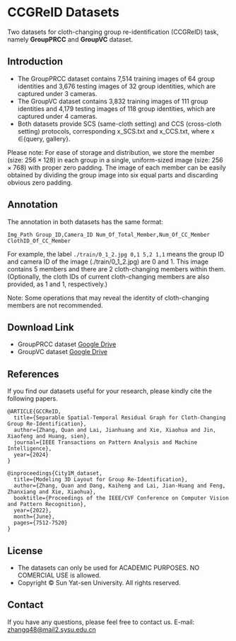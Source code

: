# CCGReID Datasets
Two datasets for cloth-changing group re-identification (CCGReID) task, namely **GroupPRCC** and **GroupVC** dataset.

## Introduction
* The GroupPRCC dataset contains 7,514 training images of 64 group identities and 3,676 testing images of 32 group identities, which are captured under 3 cameras.
* The GroupVC dataset contains 3,832 training images of 111 group identities and 4,179 testing images of 118 group identities, which are captured under 4 cameras.
* Both datasets provide SCS (same-cloth setting) and CCS (cross-cloth setting) protocols, corresponding x_SCS.txt and x_CCS.txt, where x $\in${query, gallery}.

Please note: For ease of storage and distribution, we store the member (size: $256\times128$) in each group in a single, uniform-sized image (size: $256\times768$) with proper zero padding. The image of each member can be easily obtained by dividing the group image into six equal parts and discarding obvious zero padding.

## Annotation
The annotation in both datasets has the same format:
```
Img_Path Group_ID,Camera_ID Num_Of_Total_Member,Num_Of_CC_Member ClothID_Of_CC_Member
```
For example, the label ` ./train/0_1_2.jpg 0,1 5,2 1,1 ` means the group ID and camera ID of the image (./train/0_1_2.jpg) are 0 and 1. This image contains 5 members and there are 2 cloth-changing members within them. (Optionally, the cloth IDs of current cloth-changing members are also provided, as 1 and 1, respectively.)

Note: Some operations that may reveal the identity of cloth-changing members are not recommended.

## Download Link
* GroupPRCC dataset [Google Drive](https://drive.google.com/file/d/1m4O_G3Bdl9IBEYsLCJJnwLQLS8t3CtSR/view?usp=drive_link)
* GroupVC dataset [Google Drive](https://drive.google.com/file/d/1f0YFpND6iQkENabiD0-DR0LQQSp2HRxA/view?usp=drive_link)

## References
If you find our datasets useful for your research, please kindly cite the following papers.

```
@ARTICLE{GCCReID,
  title={Separable Spatial-Temporal Residual Graph for Cloth-Changing Group Re-Identification}, 
  author={Zhang, Quan and Lai, Jianhuang and Xie, Xiaohua and Jin, Xiaofeng and Huang, sien},
  journal={IEEE Transactions on Pattern Analysis and Machine Intelligence}, 
  year={2024}
}

@inproceedings{City1M_dataset,
  title={Modeling 3D Layout for Group Re-Identification},
  author={Zhang, Quan and Dang, Kaiheng and Lai, Jian-Huang and Feng, Zhanxiang and Xie, Xiaohua},
  booktitle={Proceedings of the IEEE/CVF Conference on Computer Vision and Pattern Recognition},
  year={2022},
  month={June},
  pages={7512-7520}
}
```

## License
* The datasets can only be used for ACADEMIC PURPOSES. NO COMERCIAL USE is allowed.
* Copyright © Sun Yat-sen University. All rights reserved.

## Contact
If you have any questions, please feel free to contact us. E-mail: zhangq48@mail2.sysu.edu.cn

